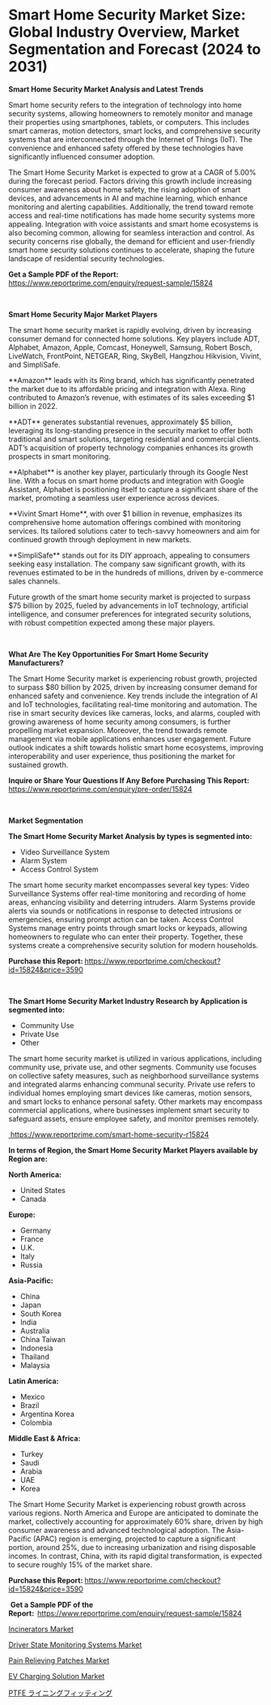 <p><h1>Smart Home Security Market Size: Global Industry Overview, Market Segmentation and Forecast (2024 to 2031)</h1></p><p><strong>Smart Home Security Market Analysis and Latest Trends</strong></p>
<p><p>Smart home security refers to the integration of technology into home security systems, allowing homeowners to remotely monitor and manage their properties using smartphones, tablets, or computers. This includes smart cameras, motion detectors, smart locks, and comprehensive security systems that are interconnected through the Internet of Things (IoT). The convenience and enhanced safety offered by these technologies have significantly influenced consumer adoption.</p><p>The Smart Home Security Market is expected to grow at a CAGR of 5.00% during the forecast period. Factors driving this growth include increasing consumer awareness about home safety, the rising adoption of smart devices, and advancements in AI and machine learning, which enhance monitoring and alerting capabilities. Additionally, the trend toward remote access and real-time notifications has made home security systems more appealing. Integration with voice assistants and smart home ecosystems is also becoming common, allowing for seamless interaction and control. As security concerns rise globally, the demand for efficient and user-friendly smart home security solutions continues to accelerate, shaping the future landscape of residential security technologies.</p></p>
<p><strong>Get a Sample PDF of the Report:&nbsp;</strong> <a href="https://www.reportprime.com/enquiry/request-sample/15824">https://www.reportprime.com/enquiry/request-sample/15824</a></p>
<p>&nbsp;</p>
<p><strong>Smart Home Security Major Market Players</strong></p>
<p><p>The smart home security market is rapidly evolving, driven by increasing consumer demand for connected home solutions. Key players include ADT, Alphabet, Amazon, Apple, Comcast, Honeywell, Samsung, Robert Bosch, LiveWatch, FrontPoint, NETGEAR, Ring, SkyBell, Hangzhou Hikvision, Vivint, and SimpliSafe.</p><p>**Amazon** leads with its Ring brand, which has significantly penetrated the market due to its affordable pricing and integration with Alexa. Ring contributed to Amazon’s revenue, with estimates of its sales exceeding $1 billion in 2022. </p><p>**ADT** generates substantial revenues, approximately $5 billion, leveraging its long-standing presence in the security market to offer both traditional and smart solutions, targeting residential and commercial clients. ADT’s acquisition of property technology companies enhances its growth prospects in smart monitoring.</p><p>**Alphabet** is another key player, particularly through its Google Nest line. With a focus on smart home products and integration with Google Assistant, Alphabet is positioning itself to capture a significant share of the market, promoting a seamless user experience across devices.</p><p>**Vivint Smart Home**, with over $1 billion in revenue, emphasizes its comprehensive home automation offerings combined with monitoring services. Its tailored solutions cater to tech-savvy homeowners and aim for continued growth through deployment in new markets.</p><p>**SimpliSafe** stands out for its DIY approach, appealing to consumers seeking easy installation. The company saw significant growth, with its revenues estimated to be in the hundreds of millions, driven by e-commerce sales channels.</p><p>Future growth of the smart home security market is projected to surpass $75 billion by 2025, fueled by advancements in IoT technology, artificial intelligence, and consumer preferences for integrated security solutions, with robust competition expected among these major players.</p></p>
<p>&nbsp;</p>
<p><strong>What Are The Key Opportunities For Smart Home Security Manufacturers?</strong></p>
<p><p>The Smart Home Security market is experiencing robust growth, projected to surpass $80 billion by 2025, driven by increasing consumer demand for enhanced safety and convenience. Key trends include the integration of AI and IoT technologies, facilitating real-time monitoring and automation. The rise in smart security devices like cameras, locks, and alarms, coupled with growing awareness of home security among consumers, is further propelling market expansion. Moreover, the trend towards remote management via mobile applications enhances user engagement. Future outlook indicates a shift towards holistic smart home ecosystems, improving interoperability and user experience, thus positioning the market for sustained growth.</p></p>
<p><strong>Inquire or Share Your Questions If Any Before Purchasing This Report:</strong> <a href="https://www.reportprime.com/enquiry/pre-order/15824">https://www.reportprime.com/enquiry/pre-order/15824</a></p>
<p>&nbsp;</p>
<p><strong>Market Segmentation</strong></p>
<p><strong>The Smart Home Security Market Analysis by types is segmented into:</strong></p>
<p><ul><li>Video Surveillance System</li><li>Alarm System</li><li>Access Control System</li></ul></p>
<p><p>The smart home security market encompasses several key types: Video Surveillance Systems offer real-time monitoring and recording of home areas, enhancing visibility and deterring intruders. Alarm Systems provide alerts via sounds or notifications in response to detected intrusions or emergencies, ensuring prompt action can be taken. Access Control Systems manage entry points through smart locks or keypads, allowing homeowners to regulate who can enter their property. Together, these systems create a comprehensive security solution for modern households.</p></p>
<p><strong>Purchase this Report:&nbsp;</strong><a href="https://www.reportprime.com/checkout?id=15824&price=3590">https://www.reportprime.com/checkout?id=15824&price=3590</a></p>
<p>&nbsp;</p>
<p><strong>The Smart Home Security Market Industry Research by Application is segmented into:</strong></p>
<p><ul><li>Community Use</li><li>Private Use</li><li>Other</li></ul></p>
<p><p>The smart home security market is utilized in various applications, including community use, private use, and other segments. Community use focuses on collective safety measures, such as neighborhood surveillance systems and integrated alarms enhancing communal security. Private use refers to individual homes employing smart devices like cameras, motion sensors, and smart locks to enhance personal safety. Other markets may encompass commercial applications, where businesses implement smart security to safeguard assets, ensure employee safety, and monitor premises remotely.</p></p>
<p><a href="https://www.reportprime.com/smart-home-security-r15824">&nbsp;https://www.reportprime.com/smart-home-security-r15824</a></p>
<p><strong>In terms of Region, the Smart Home Security Market Players available by Region are:</strong></p>
<p>
    <p> <strong> North America: </strong>
        <ul>
            <li>United States</li>
            <li>Canada</li>
        </ul>
        </p> 
    <p> <strong> Europe: </strong>
        <ul>
            <li>Germany</li>
            <li>France</li>
            <li>U.K.</li>
            <li>Italy</li>
            <li>Russia</li>
        </ul>
        </p> 
    <p> <strong> Asia-Pacific: </strong>
        <ul>
            <li>China</li>
            <li>Japan</li>
            <li>South Korea</li>
            <li>India</li>
            <li>Australia</li>
            <li>China Taiwan</li>
            <li>Indonesia</li>
            <li>Thailand</li>
            <li>Malaysia</li>
        </ul>
        </p> 
    <p> <strong> Latin America: </strong>
        <ul>
            <li>Mexico</li>
            <li>Brazil</li>
            <li>Argentina Korea</li>
            <li>Colombia</li>
        </ul>
        </p> 
    <p> <strong> Middle East & Africa: </strong>
        <ul>
            <li>Turkey</li>
            <li>Saudi</li>
            <li>Arabia</li>
            <li>UAE</li>
            <li>Korea</li>
        </ul>
    </p>
    </p>
<p><p>The Smart Home Security Market is experiencing robust growth across various regions. North America and Europe are anticipated to dominate the market, collectively accounting for approximately 60% share, driven by high consumer awareness and advanced technological adoption. The Asia-Pacific (APAC) region is emerging, projected to capture a significant portion, around 25%, due to increasing urbanization and rising disposable incomes. In contrast, China, with its rapid digital transformation, is expected to secure roughly 15% of the market share.</p></p>
<p><strong>Purchase this Report: </strong><a href="https://www.reportprime.com/checkout?id=15824&price=3590">https://www.reportprime.com/checkout?id=15824&price=3590</a></p>
<p>&nbsp;<strong>Get a Sample PDF of the Report:&nbsp;&nbsp;</strong><a href="https://www.reportprime.com/enquiry/request-sample/15824">https://www.reportprime.com/enquiry/request-sample/15824</a></p>
<p><strong></strong></p>
<p><p><a href="https://www.linkedin.com/pulse/incinerators-market-size-share-analysis-growth-trends-forecast-8fgje?trackingId=yQr%2B06FESWeSml4Q4rekXw%3D%3D">Incinerators Market</a></p><p><a href="https://issuu.com/reportprime-2/docs/driver-state-monitoring-systems-mar_9bf62d85811f1e">Driver State Monitoring Systems Market</a></p><p><a href="https://medium.com/@dianawilson796/the-pain-relieving-patches-market-prioritizes-cost-control-and-efficiency-enhancement-2dae687d1bcf">Pain Relieving Patches Market</a></p><p><a href="https://issuu.com/reportprime-2/docs/ev-charging-solution-market-size-20_98d26c873faced">EV Charging Solution Market</a></p><p><a href="https://medium.com/@giannicrona2023/ptfe-lined-fitting-market-%E3%81%AE%E3%82%B0%E3%83%AD%E3%83%BC%E3%83%90%E3%83%AB%E5%B8%82%E5%A0%B4%E6%A6%82%E8%A6%81%E3%81%AF-%E4%B8%96%E7%95%8C%E3%81%8A%E3%82%88%E3%81%B3%E4%B8%BB%E8%A6%81%E5%B8%82%E5%A0%B4%E3%81%AB%E3%81%8A%E3%81%91%E3%82%8B%E6%A5%AD%E7%95%8C%E3%81%AB%E5%BD%B1%E9%9F%BF%E3%82%92%E4%B8%8E%E3%81%88%E3%82%8B%E4%B8%BB%E8%A6%81%E3%81%AA%E3%83%88%E3%83%AC%E3%83%B3%E3%83%89%E3%81%AB%E3%81%A4%E3%81%84%E3%81%A6-%E7%8B%AC%E8%87%AA%E3%81%AE%E8%A6%96%E7%82%B9%E3%82%92%E6%8F%90%E4%BE%9B%E3%81%97%E3%81%BE%E3%81%99-d246706e3c66">PTFE ライニングフィッティング</a></p></p>